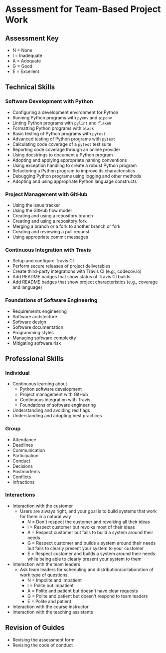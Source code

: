 # Assessment for Team-Based Project Work

## Assessment Key

* N = None
* I = Inadequate
* A = Adequate
* G = Good
* E = Excellent

## Technical Skills

### Software Development with Python

* Configuring a development environment for Python
* Running Python programs with `pyenv` and `pipenv`
* Linting Python programs with `pylint` and `flake8`
* Formatting Python programs with `black`
* Basic testing of Python programs with `pytest`
* Advanced testing of Python programs with `pytest`
* Calculating code coverage of a `pytest` test suite
* Reporting code coverage through an online provider
* Using docstrings to document a Python program
* Adopting and applying appropriate naming conventions
* Using exception handling to create a robust Python program
* Refactoring a Python program to improve its characteristics
* Debugging Python programs using logging and other methods
* Adopting and using appropriate Python language constructs

### Project Management with GitHub

* Using the issue tracker
* Using the GitHub flow model
* Creating and using a repository branch
* Creating and using a repository fork
* Merging a branch or a fork to another branch or fork
* Creating and reviewing a pull request
* Using appropriate commit messages

### Continuous Integration with Travis

* Setup and configure Travis CI
* Perform secure releases of project deliverables
* Create third-party integrations with Travis CI (e.g., codecov.io)
* Add README badges that show status of Travis CI builds
* Add README badges that show project characteristics (e.g., coverage and
  language)

### Foundations of Software Engineering

* Requirements engineering
* Software architecture
* Software design
* Software documentation
* Programming styles
* Managing software complexity
* Mitigating software risk

## Professional Skills

### Individual

* Continuous learning about
  * Python software development
  * Project management with GitHub
  * Continuous integration with Travis
  * Foundations of software engineering
* Understanding and avoiding red flags
* Understanding and adopting best practices

### Group

* Attendance
* Deadlines
* Communication
* Participation
* Conduct
* Decisions
* Postmortems
* Conflicts
* Infractions

### Interactions

* Interaction with the customer
  * Users are always right, and your goal is to build systems that work for them in a natural way
    * N = Don't respect the customer and revolking all their ideas
    * I = Respect customer but revolks most of their ideas
    * A = Respect customer but fails to build a system around their needs
    * G = Respect customer and builds a system around their needs but fails to clearly present your system to your customer
    * E = Respect customer and builds a system around their needs while being able to clearly present your system to them
* Interaction with the team leaders
  * Ask team leaders for scheduling and distribution/collaboration of work type of questions.  
    * N = Impolite and impatient
    * I = Polite but impatient
    * A = Polite and patient but doesn't have clear requests
    * G = Polite and patient but doesn't respond to team leaders
    * E = Polite and patient
* Interaction with the course instructor
* Interaction with the teaching assistants

## Revision of Guides

* Revising the assessment form
* Revising the code of conduct
